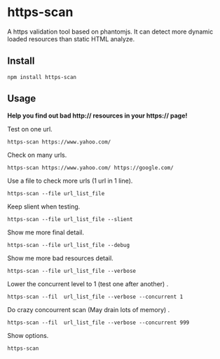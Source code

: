 https-scan
==========

A https validation tool based on phantomjs. It can detect more dynamic loaded resources than static HTML analyze.

Install
-------

```
npm install https-scan
```

Usage
-----

**Help you find out bad http:// resources in your https:// page!**

Test on one url.

```
https-scan https://www.yahoo.com/
```

Check on many urls.

```
https-scan https://www.yahoo.com/ https://google.com/
```

Use a file to check more urls (1 url in 1 line).

```
https-scan --file url_list_file
```

Keep slient when testing.

```
https-scan --file url_list_file --slient
```

Show me more final detail.

```
https-scan --file url_list_file --debug
```

Show me more bad resources detail.

```
https-scan --file url_list_file --verbose
```

Lower the concurrent level to 1 (test one after another) .

```
https-scan --fil  url_list_file --verbose --concurrent 1
```

Do crazy concourrent scan (May drain lots of memory) .

```
https-scan --fil  url_list_file --verbose --concurrent 999
```

Show options.

```
https-scan
```
